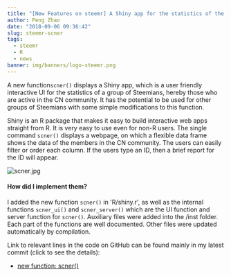 ```yaml
---
title: "[New Features on steemr] A Shiny app for the statistics of the Steem CN community!"
author: Peng Zhao
date: "2018-09-06 09:36:42"
slug: steemr-scner
tags: 
  - steemr
  - R
  - news
banner: img/banners/logo-steemr.png
---
```




A new function`scner()` displays a Shiny app, which is a user friendly interactive UI for the statistics of a group of Steemians, hereby those who are active in the CN community. It has the potential to be used for other groups of Steemians with some simple modifications to this function.

<!--more-->


Shiny is an R package that makes it easy to build interactive web apps straight from R. It is very easy to use even for non-R users. The single command `scner()`  displays a webpage, on which a flexible data frame shows the data of the members in the CN community. The users can easily filter or order each column. If the users type an ID,  then a brief report for the ID  will appear. 

![scner.jpg](https://cdn.steemitimages.com/DQmUESa2r9eZdXAvfZ98BvrNwdcXHzYK5uKdrkbHXL1HUqg/scner.jpg)

#### How did I implement them?

I added the new function `scner()` in  'R/shiny.r', as well as the internal functions `scner_ui()` and `scner_server()`  which are the UI function and server function for `scner()`.  Auxiliary files were added into the /inst folder.  Each part of the functions are well documented. Other files were updated automatically by compilation. 

Link to relevant lines in the code on GitHub can be found mainly in my latest commit (click to see the details):

- [new function: scner()](https://github.com/pzhaonet/steemr/commit/8ebff10ce993ea22662faf5d1b37c84d6c8daba5)

